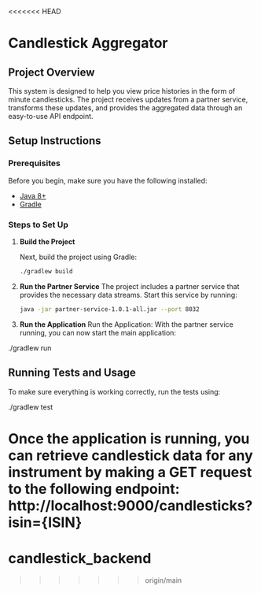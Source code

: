 <<<<<<< HEAD
# Candlestick Aggregator

## Project Overview

This system is designed to help you view price histories in the form of minute candlesticks. The project receives updates from a partner service, transforms these updates, and provides the aggregated data through an easy-to-use API endpoint.

## Setup Instructions

### Prerequisites

Before you begin, make sure you have the following installed:

- [Java 8+](https://www.oracle.com/java/technologies/javase-jdk8-downloads.html)
- [Gradle](https://gradle.org/install/)

### Steps to Set Up

1. **Build the Project**

   Next, build the project using Gradle:

   ```bash
   ./gradlew build

   ```

2. **Run the Partner Service**
   The project includes a partner service that provides the necessary data streams. Start this service by running:

   ```bash
   java -jar partner-service-1.0.1-all.jar --port 8032

   ```

3. **Run the Application**
   Run the Application:
   With the partner service running, you can now start the main application:

./gradlew run

## Running Tests and Usage

To make sure everything is working correctly, run the tests using:

./gradlew test

Once the application is running, you can retrieve candlestick data for any instrument by making a GET request to the following endpoint: http://localhost:9000/candlesticks?isin={ISIN}
=======
# candlestick_backend
>>>>>>> origin/main
